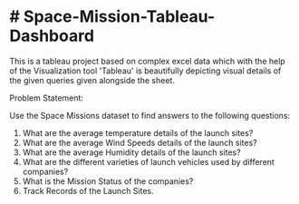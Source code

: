 # # Space-Mission-Tableau-Dashboard
This is a tableau project based on complex excel data which with the help of the Visualization tool 'Tableau' is beautifully depicting visual details of the given queries given alongside the sheet.

Problem Statement:

Use the Space Missions dataset to find answers to the following questions:

1.	What are the average temperature details of the launch sites?
2.	What are the average Wind Speeds details of the launch sites?
3.	What are the average Humidity details of the launch sites?
4.	What are the different varieties of launch vehicles used by different companies?
5.	What is the Mission Status of the companies?
6.	Track Records of the Launch Sites.
